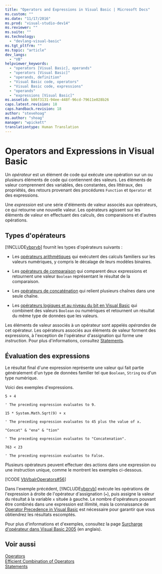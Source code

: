 ```yaml
---
title: "Operators and Expressions in Visual Basic | Microsoft Docs"
ms.custom: ""
ms.date: "11/17/2016"
ms.prod: "visual-studio-dev14"
ms.reviewer: ""
ms.suite: ""
ms.technology: 
  - "devlang-visual-basic"
ms.tgt_pltfrm: ""
ms.topic: "article"
dev_langs: 
  - "VB"
helpviewer_keywords: 
  - "operators [Visual Basic], operands"
  - "operators [Visual Basic]"
  - "operands, definition"
  - "Visual Basic code, operators"
  - "Visual Basic code, expressions"
  - "operands"
  - "expressions [Visual Basic]"
ms.assetid: b86f3131-94ee-448f-96cd-79611e028b26
caps.latest.revision: 18
caps.handback.revision: 18
author: "stevehoag"
ms.author: "shoag"
manager: "wpickett"
translationtype: Human Translation
---
```

# Operators and Expressions in Visual Basic
Un *opérateur* est un élément de code qui exécute une opération sur un ou plusieurs éléments de code qui contiennent des valeurs.  Les éléments de valeur comprennent des variables, des constantes, des littéraux, des propriétés, des retours provenant des procédures `Function` et `Operator` et des expressions.  
  
 Une *expression* est une série d'éléments de valeur associés aux opérateurs, ce qui retourne une nouvelle valeur.  Les opérateurs agissent sur les éléments de valeur en effectuant des calculs, des comparaisons et d'autres opérations.  
  
## Types d'opérateurs  
 [!INCLUDE[vbprvb](../../../../csharp/programming-guide/concepts/linq/includes/vbprvb_md.md)] fournit les types d'opérateurs suivants :  
  
-   Les [opérateurs arithmétiques](../../../../visual-basic/programming-guide/language-features/operators-and-expressions/arithmetic-operators.md) qui exécutent des calculs familiers sur les valeurs numériques, y compris le décalage de leurs modèles binaires.  
  
-   Les [opérateurs de comparaison](../../../../visual-basic/programming-guide/language-features/operators-and-expressions/comparison-operators.md) qui comparent deux expressions et retournent une valeur `Boolean` représentant le résultat de la comparaison.  
  
-   Les [opérateurs de concaténation](../../../../visual-basic/programming-guide/language-features/operators-and-expressions/concatenation-operators.md) qui relient plusieurs chaînes dans une seule chaîne.  
  
-   Les [opérateurs logiques et au niveau du bit en Visual Basic](../../../../visual-basic/programming-guide/language-features/operators-and-expressions/logical-and-bitwise-operators.md) qui combinent des valeurs `Boolean` ou numériques et retournent un résultat du même type de données que les valeurs.  
  
 Les éléments de valeur associés à un opérateur sont appelés *opérandes* de cet opérateur.  Les opérateurs associés aux éléments de valeur forment des expressions, à l'exception de l'opérateur d'assignation qui forme une *instruction*.  Pour plus d'informations, consultez [Statements](../../../../visual-basic/programming-guide/language-features/statements.md).  
  
## Évaluation des expressions  
 Le résultat final d'une expression représente une valeur qui fait partie généralement d'un type de données familier tel que `Boolean`, `String` ou d'un type numérique.  
  
 Voici des exemples d'expressions.  
  
 `5 + 4`  
  
 `' The preceding expression evaluates to 9.`  
  
 `15 * System.Math.Sqrt(9) + x`  
  
 `' The preceding expression evaluates to 45 plus the value of x.`  
  
 `"Concat" & "ena" & "tion"`  
  
 `' The preceding expression evaluates to "Concatenation".`  
  
 `763 < 23`  
  
 `' The preceding expression evaluates to False.`  
  
 Plusieurs opérateurs peuvent effectuer des actions dans une expression ou une instruction unique, comme le montrent les exemples ci\-dessous.  
  
 [!CODE [VbVbalrOperators#56](../CodeSnippet/VS_Snippets_VBCSharp/VbVbalrOperators#56)]  
  
 Dans l'exemple précédent, [!INCLUDE[vbprvb](../../../../csharp/programming-guide/concepts/linq/includes/vbprvb_md.md)] exécute les opérations de l'expression à droite de l'opérateur d'assignation \(`=`\), puis assigne la valeur du résultat à la variable `x` située à gauche.  Le nombre d'opérateurs pouvant être combinés dans une expression est illimité, mais la connaissance de [Operator Precedence in Visual Basic](../../../../visual-basic/language-reference/operators/operator-precedence.md) est nécessaire pour garantir que vous obtiendrez les résultats escomptés.  
  
 Pour plus d'informations et d'exemples, consultez la page [Surcharge d'opérateur dans Visual Basic 2005](http://go.microsoft.com/fwlink/?LinkId=101703) \(en anglais\).  
  
## Voir aussi  
 [Operators](../../../../visual-basic/language-reference/operators/index.md)   
 [Efficient Combination of Operators](../../../../visual-basic/programming-guide/language-features/operators-and-expressions/efficient-combination-of-operators.md)   
 [Statements](../../../../visual-basic/language-reference/statements/index.md)